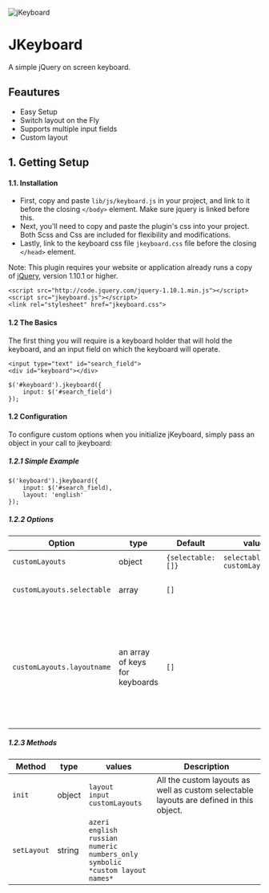 
![jKeyboard](http://javidan.github.io/jkeyboard/images/keyboard.jpg)

# JKeyboard

A simple jQuery on screen keyboard.
## Feautures
- Easy Setup
- Switch layout on the Fly
- Supports multiple input fields
- Custom layout

## 1. Getting Setup

#### 1.1. Installation

- First, copy and paste `lib/js/keyboard.js` in your project, and link to it before the closing `</body>` element. Make sure jquery is linked before this.
- Next, you'll need to copy and paste the plugin's css into your project. Both Scss and Css are included for flexibility and modifications.
- Lastly, link to the keyboard css file `jkeyboard.css` file before the closing `</head>` element.

Note: This plugin requires your website or application already runs a copy of [jQuery](http://jquery.com/), version 1.10.1 or higher.


    <script src="http://code.jquery.com/jquery-1.10.1.min.js"></script>
    <script src="jkeyboard.js"></script>
    <link rel="stylesheet" href="jkeyboard.css">
 
#### 1.2 The Basics

The first thing you will require is a keyboard holder that will hold the keyboard, and an input field on which the keyboard will operate.

```
<input type="text" id="search_field">
<div id="keyboard"></div>
```
```           
$('#keyboard').jkeyboard({
    input: $('#search_field')
});
```

#### 1.2 Configuration

To configure custom options when you initialize jKeyboard, simply pass an object in your call to jkeyboard:


##### 1.2.1 Simple Example
```
$('keyboard').jkeyboard({
    input: $('#search_field),
    layout: 'english'
});
```
##### 1.2.2 Options

Option             |type           | Default   |values| Description              
-------------------|---------------|-----------|------|--------------------------------------
`customLayouts`     |object| `{selectable:[]}`  |`selectable,` `customLayoutName`| All the custom layouts as well as custom selectable layouts are defined in this object.
`customLayouts.selectable` | array|`[]`         || array of selectable custom layouts. If you have more than one custom layout, you can choose which layout to show in the layout switch.
`customLayouts.layoutname` | an array of keys for keyboards  |`[]`|| You can add as many custom layouts as you wish in the format of customLayouts.layoutName. Ex. <br> <pre>russian: [<br>   ['й','ц','у','к','е','н','г','ш','щ','з', 'х' ],<br/>   ['ф','ы','в','а','п','р','о','л','д','ж', 'э'],<br/>    ['shift','я','ч','с','м','и','т','ь','б','ю', 'backspace'],<br>    ['numeric_switch','layout_switch', 'space','return']<br>]</pre> [Click to view in action](http://javidan.github.io/jkeyboard/examples/index.htm) 


##### 1.2.3 Methods
Method             |type           |values| Description              
-------------------|---------------|------|--------------------------------------
`init`     |object| `layout`<br> `input` <br>`customLayouts`| All the custom layouts as well as custom selectable layouts are defined in this object.
`setLayout`|string|`azeri`<br/>`english`<br/>`russian`<br/>`numeric`<br/>`numbers_only`<br/>`symbolic`<br/>`*custom layout names*`<br/>
